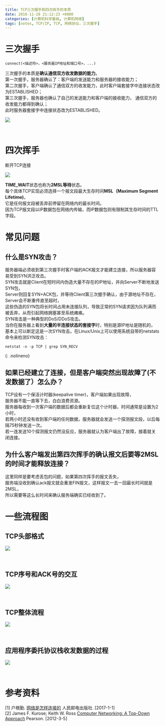 ```yaml
---
title: TCP三次握手和四次挥手的本质
date: 2018-11-28 21:12:23 +0800  
categories: [计算机科学基础, 计算机网络]
tags: [notes, TCP/IP, TCP, 网络协议，三次握手]
---
```


# 三次握手    
```
connect(<描述符>，<服务器IP地址和端口号>，...)      
```
三次握手的本质是**确认通信双方收发数据的能力**。        
第一次握手，服务器确认了：客户端的发送能力和服务器的接收能力；             
第二次握手，客户端确认了通信双方的收发能力，此时客户端套接字中连接状态改为ESTABLISHED；    
第三次握手，服务器也确认了自己的发送能力和客户端的接收能力， 通信双方的收发能力都得到确认；        
此时服务器套接字中连接状态改为ESTABLISHED。     
         

![](https://imagebed.deepmind.top/img/tcp/1-三次握手的报文交互过程.png)





​      

# 四次挥手    
断开TCP连接      



![](https://imagebed.deepmind.top/img/tcp/2-四次挥手的报文交互过程.png)






**TIME_WAIT**状态也称为**2MSL等待**状态。       
每个具体TCP实现必须选择一个报文段最大生存时间**MSL（Maximum Segment Lifetime)**，     
它是任何报文段被丢弃前停留在网络内的最长时间。      
因为TCP报文段以IP数据包在网络内传输，而IP数据包则有限制其生存时间的TTL字段。        

# 常见问题     
##  什么是SYN攻击？
服务器端必须收到第三次握手时客户端的ACK报文才能建立连接，所以服务器容易受到SYN洪泛攻击。         
SYN攻击就是Client在短时间内伪造大量不存在的IP地址，并向Server不断地发送SYN包，            
Server则回复SYN+ACK包，并等待Client第三次握手确认，由于源地址不存在，Server会不断重传直至超时，        
这些伪造的SYN包将长时间占用未连接队列，导致正常的SYN请求因为队列满而被丢弃，从而引起网络拥塞甚至系统瘫痪。           
SYN攻击是一种典型的DoS/DDoS攻击。           
当你在服务器上看到**大量的半连接状态的套接字**时，特别是源IP地址是随机的，          
基本上可以断定这是一次SYN攻击。在Linux/Unix上可以使用系统自带的netstats命令来检测SYN攻击：            
```shell
netstat -n -p TCP | grep SYN_RECV       
```
{: .nolineno}    


## 如果已经建立了连接，但是客户端突然出现故障了(不发数据了）怎么办？    
TCP设有一个保活计时器(keepalive timer)，客户端如果出现故障，      
服务器不能一直等下去，白白浪费资源。           
服务器每收到一次客户端的数据后都会重新复位这个计时器，时间通常是设置为2小时，     
若两小时还没有收到客户端的任何数据，服务器就会发送一个探测报文段，以后每隔75秒钟发送一次。        
若一连发送10个探测报文仍然没反应，服务器就认为客户端出了故障，接着就关闭连接。       

## 为什么客户端发出第四次挥手的确认报文后要等2MSL的时间才能释放连接？      
这里同样是要考虑丢包的问题，如果第四次挥手的报文丢失，      
服务端没收到确认ack报文就会重发FIN报文，这样报文一去一回最长时间就是2MSL，      
所以需要等这么长时间来确认服务端确实已经收到了。    

# 一些流程图      
## TCP头部格式       



![](https://imagebed.deepmind.top/img/tcp/3-TCP头部格式.png)



​         

## TCP序号和ACK号的交互      
![](https://imagebed.deepmind.top/img/tcp/4-TCP序号和ACK号的交互.png)



  

​    

## TCP整体流程
![](https://imagebed.deepmind.top/img/tcp/5-TCP整体流程.png)





​                

## 应用程序委托协议栈收发数据的过程      
![](https://imagebed.deepmind.top/img/tcp/6-应用程序委托协议栈收发数据的过程.png)





​      

# 参考资料
$[1]$ 户根勤. [网络是怎样连接的](https://book.douban.com/subject/26941639/) 人民邮电出版社. [2017-1-1]         
$[2]$ James F. Kurose; Keith W. Ross [Computer Networking: A Top-Down Approach](https://book.douban.com/subject/10573157/) Pearson. [2012-3-5]         

